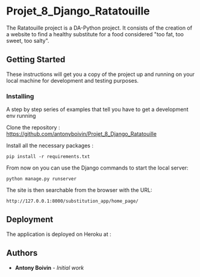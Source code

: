 # Projet_8_Django_Ratatouille

The Ratatouille project is a DA-Python project. It consists of the creation of a website to find a healthy substitute for a food considered "too fat, too sweet, too salty".

## Getting Started

These instructions will get you a copy of the project up and running on your local machine for development and testing purposes.


### Installing

A step by step series of examples that tell you have to get a development env running

Clone the repository : https://github.com/antonyboivin/Projet_8_Django_Ratatouille

Install all the necessary packages :
```
pip install -r requirements.txt
```
From now on you can use the Django commands to start the local server:
```
python manage.py runserver
```  
The site is then searchable from the browser with the URL:
```
http://127.0.0.1:8000/substitution_app/home_page/
```

## Deployment

The application is deployed on Heroku at : 

## Authors

* **Antony Boivin** - *Initial work* 

